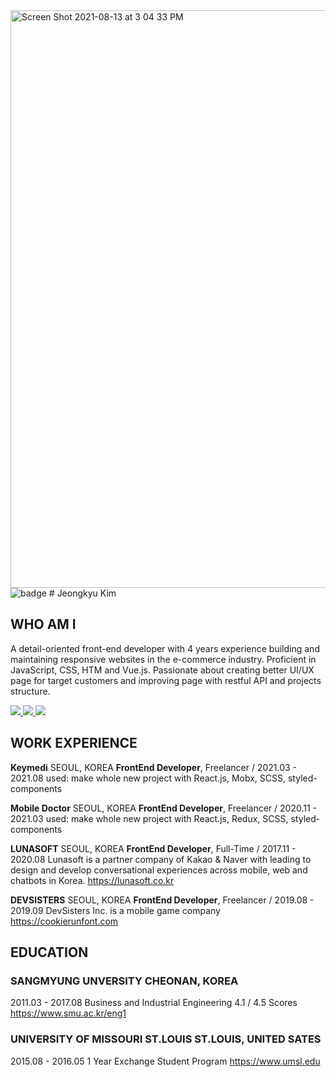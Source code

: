 <img width="924" alt="Screen Shot 2021-08-13 at 3 04 33 PM" src="https://user-images.githubusercontent.com/46082226/129312263-bf4a9cd5-18a4-4dc9-ab77-e632034691b2.png">
<img src="https://img.shields.io/static/v1?label=message=React.js&color=blue" alt="badge" />
# Jeongkyu Kim

## WHO AM I
A detail-oriented front-end developer with 4 years experience building and maintaining responsive websites in the e-commerce industry. Proficient in JavaScript, CSS, HTM and Vue.js. Passionate about creating better UI/UX page for target customers and improving page with restful API and projects structure.
<p class="personal-profile__social">
  <a href="//github.com/heykkyu?tab=repositories" target="_blank">
    <img src="/image/git.png"/>
  </a>
  <a href="//www.linkedin.com/in/heykkyu" target="_blank">
   <img src="/image/linkedin.png"/>
  </a>
  <a href="//blog.naver.com/heysiki" target="_blank">
    <img src="/image/blog.png"/>
  </a>
</p>

## WORK EXPERIENCE
**Keymedi** SEOUL, KOREA
**FrontEnd Developer**, Freelancer / 2021.03 - 2021.08
used: make whole new project with React.js, Mobx, SCSS, styled-components 

**Mobile Doctor** SEOUL, KOREA
**FrontEnd Developer**, Freelancer / 2020.11 - 2021.03
used: make whole new project with React.js, Redux, SCSS, styled-components 

**LUNASOFT** SEOUL, KOREA
**FrontEnd Developer**, Full-Time / 2017.11 - 2020.08
Lunasoft is a partner company of Kakao & Naver with leading to design and develop conversational experiences across mobile, web and chatbots in Korea.
https://lunasoft.co.kr

**DEVSISTERS** SEOUL, KOREA
**FrontEnd Developer**, Freelancer / 2019.08 - 2019.09
DevSisters Inc. is a mobile game company
https://cookierunfont.com


## EDUCATION
### SANGMYUNG UNVERSITY CHEONAN, KOREA
2011.03 - 2017.08
Business and Industrial Engineering
4.1 / 4.5 Scores
https://www.smu.ac.kr/eng1

### UNIVERSITY OF MISSOURI ST.LOUIS ST.LOUIS, UNITED SATES
2015.08 - 2016.05
1 Year Exchange Student Program
https://www.umsl.edu
